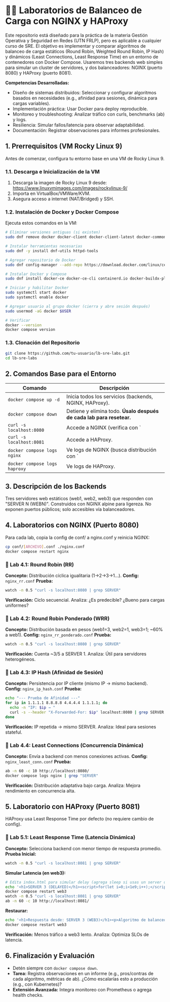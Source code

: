 # 👨‍💻 Laboratorios de Balanceo de Carga con NGINX y HAProxy

Este repositorio está diseñado para la práctica de la materia Gestión Operativa y Seguridad en Redes (UTN FRLP), pero es aplicable a cualquier curso de SRE. El objetivo es implementar y comparar algoritmos de balanceo de carga estáticos (Round Robin, Weighted Round Robin, IP Hash) y dinámicos (Least Connections, Least Response Time) en un entorno de contenedores con Docker Compose. Usaremos tres backends web simples para simular un cluster de servidores, y dos balanceadores: NGINX (puerto 8080) y HAProxy (puerto 8081).

**Competencias Desarrolladas:**
- Diseño de sistemas distribuidos: Seleccionar y configurar algoritmos basados en necesidades (e.g., afinidad para sesiones, dinámica para cargas variables).
- Implementación práctica: Usar Docker para deploy reproducible.
- Monitoreo y troubleshooting: Analizar tráfico con curls, benchmarks (ab) y logs.
- Resiliencia: Simular fallos/latencia para observar adaptabilidad.
- Documentación: Registrar observaciones para informes profesionales.

## 1. Prerrequisitos (VM Rocky Linux 9)
Antes de comenzar, configura tu entorno base en una VM de Rocky Linux 9.

### 1.1. Descarga e Inicialización de la VM
1. Descarga la imagen de Rocky Linux 9 desde: https://www.linuxvmimages.com/images/rockylinux-9/
2. Importa en VirtualBox/VMWare/KVM.
3. Asegura acceso a internet (NAT/Bridged) y SSH.

### 1.2. Instalación de Docker y Docker Compose
Ejecuta estos comandos en la VM:

```bash
# Eliminar versiones antiguas (si existen)
sudo dnf remove docker docker-client docker-client-latest docker-common docker-latest docker-latest-logrotate docker-logrotate docker-selinux docker-engine-selinux docker-engine

# Instalar herramientas necesarias
sudo dnf -y install dnf-utils httpd-tools

# Agregar repositorio de Docker
sudo dnf config-manager --add-repo https://download.docker.com/linux/centos/docker-ce.repo

# Instalar Docker y Compose
sudo dnf install docker-ce docker-ce-cli containerd.io docker-buildx-plugin docker-compose-plugin -y

# Iniciar y habilitar Docker
sudo systemctl start docker
sudo systemctl enable docker

# Agregar usuario al grupo docker (cierra y abre sesión después)
sudo usermod -aG docker $USER

# Verificar
docker --version
docker compose version
```

### 1.3. Clonación del Repositorio
```bash
git clone https://github.com/tu-usuario/lb-sre-labs.git
cd lb-sre-labs
```

## 2. Comandos Base para el Entorno
| Comando | Descripción |
|---------|-------------|
| `docker compose up -d` | Inicia todos los servicios (backends, NGINX, HAProxy). |
| `docker compose down` | Detiene y elimina todo. **Úsalo después de cada lab para resetear.** |
| `curl -s localhost:8080` | Accede a NGINX (verifica con `| grep SERVER`). |
| `curl -s localhost:8081` | Accede a HAProxy. |
| `docker compose logs nginx` | Ve logs de NGINX (busca distribución con `| grep SERVER`). |
| `docker compose logs haproxy` | Ve logs de HAProxy. |

## 3. Descripción de los Backends
Tres servidores web estáticos (web1, web2, web3) que responden con "SERVER N (WEBN)". Construidos con NGINX alpine para ligereza. No exponen puertos públicos; solo accesibles vía balanceadores.

## 4. Laboratorios con NGINX (Puerto 8080)
Para cada lab, copia la config de conf/ a nginx.conf y reinicia NGINX:
```bash
cp conf/[ARCHIVO].conf ./nginx.conf
docker compose restart nginx
```

### 🧪 Lab 4.1: Round Robin (RR)
**Concepto:** Distribución cíclica igualitaria (1→2→3→1...).
**Config:** `nginx_rr.conf`
**Prueba:**
```bash
watch -n 0.5 "curl -s localhost:8080 | grep SERVER"
```
**Verificación:** Ciclo secuencial. Analiza: ¿Es predecible? ¿Bueno para cargas uniformes?

### 🧪 Lab 4.2: Round Robin Ponderado (WRR)
**Concepto:** Distribución basada en pesos (web1=3, web2=1, web3=1; ~60% a web1).
**Config:** `nginx_rr_ponderado.conf`
**Prueba:**
```bash
watch -n 0.5 "curl -s localhost:8080 | grep SERVER"
```
**Verificación:** Cuenta ~3/5 a SERVER 1. Analiza: Útil para servidores heterogéneos.

### 🧪 Lab 4.3: IP Hash (Afinidad de Sesión)
**Concepto:** Persistencia por IP cliente (mismo IP → mismo backend).
**Config:** `nginx_ip_hash.conf`
**Prueba:**
```bash
echo "--- Prueba de Afinidad ---"
for ip in 1.1.1.1 8.8.8.8 4.4.4.4 1.1.1.1; do
  echo -n "IP: $ip → "
  curl -s --header "X-Forwarded-For: $ip" localhost:8080 | grep SERVER
done
```
**Verificación:** IP repetida → mismo SERVER. Analiza: Ideal para sesiones stateful.

### 🧪 Lab 4.4: Least Connections (Concurrencia Dinámica)
**Concepto:** Envía a backend con menos conexiones activas.
**Config:** `nginx_least_conn.conf`
**Prueba:**
```bash
ab -n 60 -c 10 http://localhost:8080/
docker compose logs nginx | grep "SERVER"
```
**Verificación:** Distribución adaptativa bajo carga. Analiza: Mejora rendimiento en concurrencia alta.

## 5. Laboratorio con HAProxy (Puerto 8081)
HAProxy usa Least Response Time por defecto (no requiere cambio de config).

### 🧪 Lab 5.1: Least Response Time (Latencia Dinámica)
**Concepto:** Selecciona backend con menor tiempo de respuesta promedio.
**Prueba Inicial:**
```bash
watch -n 0.5 "curl -s localhost:8081 | grep SERVER"
```
**Simular Latencia (en web3):**
```bash
# Edita index.html para simular delay (agrega sleep si usas un server dinámico; aquí aproximamos reiniciando)
echo '<h1>SERVER 3 (DELAYED)</h1><script>for(let i=0;i<1e9;i++);</script>' > backends/web3/index.html
docker compose restart web3
watch -n 0.5 "curl -s localhost:8081 | grep SERVER"
ab -n 60 -c 10 http://localhost:8081/
```
**Restaurar:**
```bash
echo '<h1>Respuesta desde: SERVER 3 (WEB3)</h1><p>Algoritmo de balanceo de carga en acción.</p>' > backends/web3/index.html
docker compose restart web3
```
**Verificación:** Menos tráfico a web3 lento. Analiza: Optimiza SLOs de latencia.

## 6. Finalización y Evaluación
- Detén siempre con `docker compose down`.
- **Tarea:** Registra observaciones en un informe (e.g., pros/contras de cada algoritmo, métricas de ab). ¿Cómo escalarías esto a producción (e.g., con Kubernetes)?
- **Extensión Avanzada:** Integra monitoreo con Prometheus o agrega health checks.
